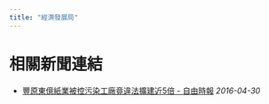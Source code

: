 ```yaml
---
title: "經濟發展局"
---
```



# 相關新聞連結
- [豐原東億紙業被控污染工廠竟違法擴建近5倍 - 自由時報](http://news.ltn.com.tw/news/life/breakingnews/1681730)
  *2016-04-30*
